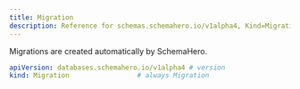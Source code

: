 ```yaml
---
title: Migration
description: Reference for schemas.schemahero.io/v1alpha4, Kind=Migration
---
```


Migrations are created automatically by SchemaHero.

```yaml
apiVersion: databases.schemahero.io/v1alpha4 # version
kind: Migration                 # always Migration
```
